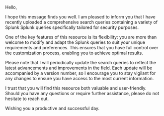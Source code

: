 Hello,

I hope this message finds you well. I am pleased to inform you that I have recently uploaded a comprehensive search queries containing a variety of Splunk Splunk queries specifically tailored for security purposes.

One of the key features of this resource is its flexibility: you are more than welcome to modify and adapt the Splunk queries to suit your unique requirements and preferences. This ensures that you have full control over the customization process, enabling you to achieve optimal results.

Please note that I will periodically update the search queries to reflect the latest advancements and improvements in the field. Each update will be accompanied by a version number, so I encourage you to stay vigilant for any changes to ensure you have access to the most current information.

I trust that you will find this resource both valuable and user-friendly. Should you have any questions or require further assistance, please do not hesitate to reach out.

Wishing you a productive and successful day.
